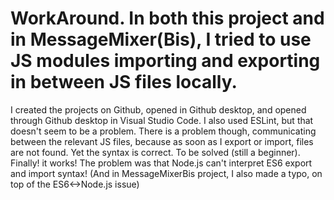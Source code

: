 # WorkAround. In both this project and in MessageMixer(Bis), I tried to use JS modules importing and exporting in between JS files locally.
I created the projects on Github, opened in Github desktop, and opened through Github desktop in Visual Studio Code.
I also used ESLint, but that doesn't seem to be a problem.
There is a problem though, communicating between the relevant JS files, because as soon as I export or import, files are not found.
Yet the syntax is correct. To be solved (still a beginner).
Finally! it works!
The problem was that Node.js can't interpret ES6 export and import syntax!
(And in MessageMixerBis project, I also made a typo, on top of the ES6<->Node.js issue)
